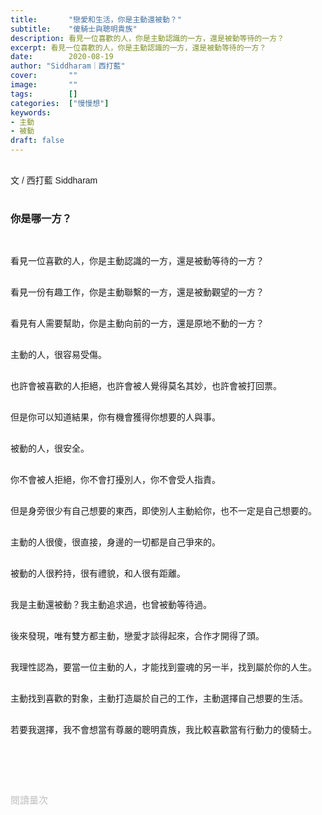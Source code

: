 ```yaml
---
title:       "戀愛和生活，你是主動還被動？"
subtitle:    "傻騎士與聰明貴族"
description: 看見一位喜歡的人，你是主動認識的一方，還是被動等待的一方？
excerpt: 看見一位喜歡的人，你是主動認識的一方，還是被動等待的一方？
date:        2020-08-19
author: "Siddharam｜西打藍"
cover:       ""
image:       ""
tags:        []
categories:  ["慢慢想"]
keywords:
- 主動
- 被動
draft: false
---
```


<article style="font-family: 'Noto Sans TC', '微軟正黑體', sans-serif; font-weight: 300;">

<br>文 / 西打藍 Siddharam<br><br>

<h3 class="article-h1-color">你是哪一方？</h3><br>

看見一位喜歡的人，你是主動認識的一方，還是被動等待的一方？<br><br>

看見一份有趣工作，你是主動聯繫的一方，還是被動觀望的一方？<br><br>

看見有人需要幫助，你是主動向前的一方，還是原地不動的一方？<br><br>

主動的人，很容易受傷。<br><br>

也許會被喜歡的人拒絕，也許會被人覺得莫名其妙，也許會被打回票。<br><br>

但是你可以知道結果，你有機會獲得你想要的人與事。<br><br>

被動的人，很安全。<br><br>

你不會被人拒絕，你不會打擾別人，你不會受人指責。<br><br>

但是身旁很少有自己想要的東西，即使別人主動給你，也不一定是自己想要的。<br><br>

主動的人很傻，很直接，身邊的一切都是自己爭來的。<br><br>

被動的人很矜持，很有禮貌，和人很有距離。<br><br>

我是主動還被動？我主動追求過，也曾被動等待過。<br><br>

後來發現，唯有雙方都主動，戀愛才談得起來，合作才開得了頭。<br><br>

我理性認為，要當一位主動的人，才能找到靈魂的另一半，找到屬於你的人生。<br><br>

主動找到喜歡的對象，主動打造屬於自己的工作，主動選擇自己想要的生活。<br><br>

若要我選擇，我不會想當有尊嚴的聰明貴族，我比較喜歡當有行動力的傻騎士。<br><br>



<br><br><br>

</article>

<div style="color: #bfbfbf; font-size: 15px;" id="busuanzi_container_page_pv">
  閱讀量<span id="busuanzi_value_page_pv"></span>次
</div>

<script src="../../js/post.js"></script>




